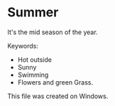 # Summer

It's the mid season of the year.

Keywords:

* Hot outside
* Sunny
* Swimming
* Flowers and green Grass.

This file was created on Windows.